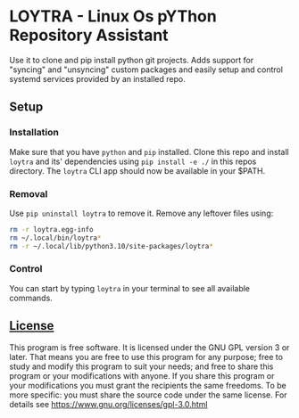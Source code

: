 # LOYTRA - Linux Os pYThon Repository Assistant
Use it to clone and pip install python git projects. Adds support for "syncing" and "unsyncing" custom packages and easily setup and control systemd services provided by an installed repo.

## Setup
### Installation
Make sure that you have `python` and `pip` installed.
Clone this repo and install `loytra` and its' dependencies using `pip install -e ./` in this repos directory.
The `loytra` CLI app should now be available in your $PATH.

### Removal
Use `pip uninstall loytra` to remove it. Remove any leftover files using:
```sh
rm -r loytra.egg-info
rm ~/.local/bin/loytra*
rm -r ~/.local/lib/python3.10/site-packages/loytra*
```

### Control
You can start by typing `loytra` in your terminal to see all available commands.


## [License](LICENSE)
This program is free software.
It is licensed under the GNU GPL version 3 or later.
That means you are free to use this program for any purpose;
free to study and modify this program to suit your needs;
and free to share this program or your modifications with anyone.
If you share this program or your modifications
you must grant the recipients the same freedoms.
To be more specific: you must share the source code under the same license.
For details see https://www.gnu.org/licenses/gpl-3.0.html
